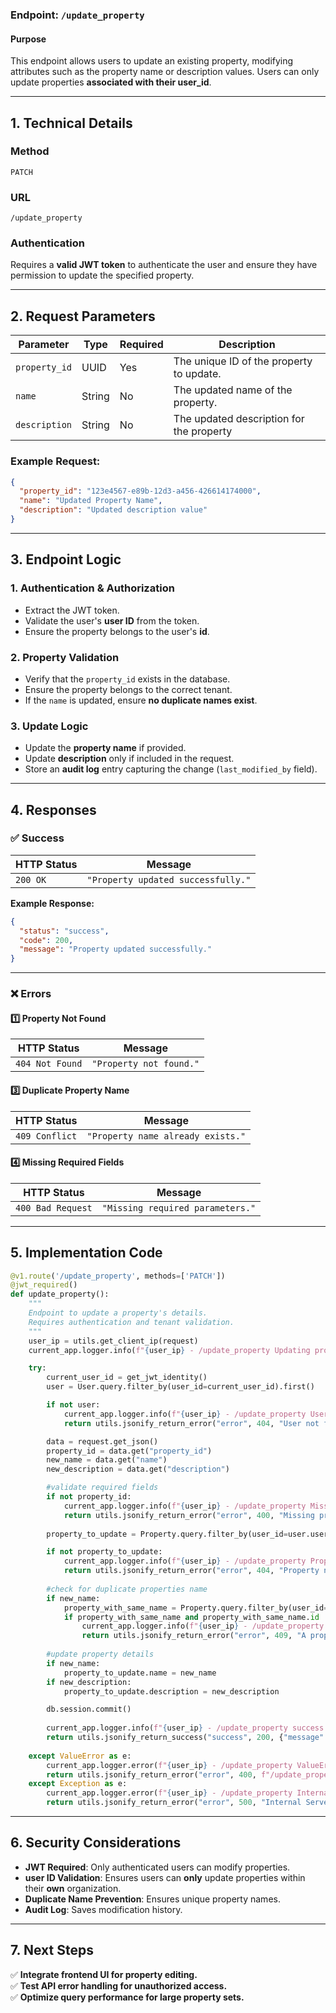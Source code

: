 ### **Endpoint: `/update_property`**

#### **Purpose**
This endpoint allows users to update an existing property, modifying attributes such as the property name or description values. Users can only update properties **associated with their user_id**.

---

## **1. Technical Details**

### **Method**
`PATCH`

### **URL**
`/update_property`

### **Authentication**
Requires a **valid JWT token** to authenticate the user and ensure they have permission to update the specified property.

---

## **2. Request Parameters**

| **Parameter**    | **Type**   | **Required** | **Description** |
|-----------------|-----------|--------------|-----------------|
| `property_id`   | UUID      | Yes          | The unique ID of the property to update. |
| `name`          | String    | No           | The updated name of the property. |
| `description`   | String    | No           | The updated description for the property |

### **Example Request:**
```json
{
  "property_id": "123e4567-e89b-12d3-a456-426614174000",
  "name": "Updated Property Name",
  "description": "Updated description value" 
}
```

---

## **3. Endpoint Logic**

### **1. Authentication & Authorization**
- Extract the JWT token.
- Validate the user's **user ID** from the token.
- Ensure the property belongs to the user's **id**.

### **2. Property Validation**
- Verify that the `property_id` exists in the database.
- Ensure the property belongs to the correct tenant.
- If the `name` is updated, ensure **no duplicate names exist**.

### **3. Update Logic**
- Update the **property name** if provided.
- Update **description** only if included in the request.
- Store an **audit log** entry capturing the change (`last_modified_by` field).

---

## **4. Responses**

### **✅ Success**
| **HTTP Status** | **Message** |
|----------------|-------------|
| `200 OK`       | `"Property updated successfully."` |

**Example Response:**
```json
{
  "status": "success",
  "code": 200,
  "message": "Property updated successfully."
}
```

---

### **❌ Errors**

#### **1️⃣ Property Not Found**
| **HTTP Status** | **Message** |
|----------------|-------------|
| `404 Not Found` | `"Property not found."` |

#### **3️⃣ Duplicate Property Name**
| **HTTP Status** | **Message** |
|----------------|-------------|
| `409 Conflict` | `"Property name already exists."` |

#### **4️⃣ Missing Required Fields**
| **HTTP Status** | **Message** |
|----------------|-------------|
| `400 Bad Request` | `"Missing required parameters."` |

---

## **5. Implementation Code**
```python
@v1.route('/update_property', methods=['PATCH'])
@jwt_required()
def update_property():
    """
    Endpoint to update a property's details.
    Requires authentication and tenant validation.
    """
    user_ip = utils.get_client_ip(request)
    current_app.logger.info(f"{user_ip} - /update_property Updating property.")

    try:
        current_user_id = get_jwt_identity()
        user = User.query.filter_by(user_id=current_user_id).first()

        if not user:
            current_app.logger.info(f"{user_ip} - /update_property User not found")
            return utils.jsonify_return_error("error", 404, "User not found"), 404

        data = request.get_json()
        property_id = data.get("property_id")
        new_name = data.get("name")
        new_description = data.get("description")

        #validate required fields
        if not property_id:
            current_app.logger.info(f"{user_ip} - /update_property Missing property_id")
            return utils.jsonify_return_error("error", 400, "Missing property_id"), 400
        
        property_to_update = Property.query.filter_by(user_id=user.user_id, property_id=property_id).first()

        if not property_to_update:
            current_app.logger.info(f"{user_ip} - /update_property Property not found")
            return utils.jsonify_return_error("error", 404, "Property not found"), 404
        
        #check for duplicate properties name
        if new_name:
            property_with_same_name = Property.query.filter_by(user_id=user.user_id, name=new_name).first()
            if property_with_same_name and property_with_same_name.id != property_id:
                current_app.logger.info(f"{user_ip} - /update_property A property with this name already exists")
                return utils.jsonify_return_error("error", 409, "A property with this name already exists"), 409
        
        #update property details
        if new_name:
            property_to_update.name = new_name
        if new_description:
            property_to_update.description = new_description

        db.session.commit()
        
        current_app.logger.info(f"{user_ip} - /update_property success Property updated")
        return utils.jsonify_return_success("success", 200, {"message": "Property updated successfully."}), 200
    
    except ValueError as e:
        current_app.logger.error(f"{user_ip} - /update_property ValueError. {e}")
        return utils.jsonify_return_error("error", 400, f"/update_property ValueError {str(e)}"), 400
    except Exception as e:
        current_app.logger.error(f"{user_ip} - /update_property Internal Server Error. {e}")
        return utils.jsonify_return_error("error", 500, "Internal Server Error."), 500

```

---

## **6. Security Considerations**
- **JWT Required**: Only authenticated users can modify properties.
- **user ID Validation**: Ensures users can **only** update properties within their **own** organization.
- **Duplicate Name Prevention**: Ensures unique property names.
- **Audit Log**: Saves modification history.

---

## **7. Next Steps**
✅ **Integrate frontend UI for property editing.**  
✅ **Test API error handling for unauthorized access.**  
✅ **Optimize query performance for large property sets.**  

